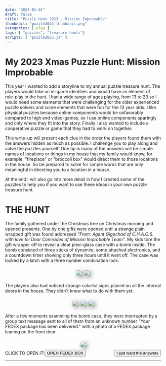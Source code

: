 ```yaml
---
date: "2024-01-01"
draft: false
title: "Puzzle Hunt 2023 - Mission Improbable"
thumbnail: "puzzle2023-thumbnail.png"
categories: [ play ]
tags: [ "puzzles", "treasure-hunts"]
scripts: [ "puzzle2023.js" ]
---
```

# My 2023 Xmas Puzzle Hunt: Mission Improbable

<!--more-->

<!-- --------------------------------------------------------------
|                                                                 |
|          DON'T CHEAT YOURSELF OF SOLVING FUN!                   |
|                                                                 |
|            STOP LOOKING AT THE SOURCE CODE                      |
|                                                                 |
--------------------------------------------------------------- -->

This year I wanted to add a storyline to my annual puzzle treasure hunt. The players would take on in-game identities and would have an element of role-play in the hunt. I had a wide range of ages playing, from 13 to 23 so I would need some elements that were challenging for the older experienced puzzle solvers and some elements that were fun for the 13 year olds. I like physical puzzles because online components would be unfavorably compared to high end video-games, so I use online components sparingly and only where they fit into the story. Finally I also wanted to include a cooperative puzzle or game that they had to work on together.

This write-up will present each clue in the order the players found them with the answers hidden as much as possible. I challenge you to play along and solve the puzzles yourself. One tip is many of the answers will be simple names of locations or things in my house that my family would know, for example: "fireplace" or "broccoli box" would direct them to those locations in the house. So be prepared to solve for simple words that are only meaningful in directing you to a location in a house.

At the end I will also go into more detail in how I created some of the puzzles to help you if you want to use these ideas in your own puzzle treasure hunt.

# THE HUNT

<div id="section_1">

The family gathered under the Christmas tree on Christmas morning and opened presents. One by one gifts were opened until a strange plain wrapped gift was found addressed _"From: Agent Gigachad of C.H.A.O.S. with love to: Dear Comrades of Mission Improbable Team"_. My kids tore the gift wrapper off to reveal a clear plexi-glass case with a bomb inside. The bomb consisted of three sticks of dynamite, some attached electronics, and a countdown timer showing only three hours until it went off. The case was locked by a latch with a three number combination lock.

<div class="image-container">
<img src="/images/puzzle2023-bomb-wrapped.jpg" onclick="openModal(this.src)">
<img src="/images/puzzle2023-bomb-in-case.jpg" onclick="openModal(this.src)">
</div>

The players also had noticed strange colorful signs placed on all the internal doors in the house. They didn't know what to do with them yet.

<div class="image-container">
<img src="/images/puzzle2023-doorsign-2.jpg" onclick="openModal(this.src)">
<img src="/images/puzzle2023-doorsign-1.jpg" onclick="openModal(this.src)">
<img src="/images/puzzle2023-doorsign-all.jpg" onclick="openModal(this.src)">
</div>

After a few moments examining the bomb case, they were interrupted by a group text message sent to all of them from an unknown number "Your FEDEX package has been delivered." with a photo of a FEDEX package leaning on the front door.

<div class="image-container">
<img src="/images/puzzle2023-fedex-box.jpg" onclick="openModal(this.src)">
</div>

<div class="answer_div">
CLICK TO OPEN IT: <button onclick="revealSectionAndPlay('section_2', 'intro_player')">OPEN FEDEX BOX</button>
<span id="feedback_3"></span>
<div class="spacer"></div>
<button onclick="showHint(2)">I just want the answers</button>
</div>

</div>

<div id="section_2" class="hidden">

<audio id="intro_player" controls>
  <source src="/images/puzzle2023-intro-audio.mp3" type="audio/mp3">
  Your browser does not support the audio element.
</audio>

They brought the package in and opened it. Inside was a set of Secret Agent Dossiers on each of the players telling them their Secret Agent Codenames and background (Agents Petabyte, Jigsaw, Quantum, Skyfall, Moriarty, Cipher and Jade). Also inside was a recipe for _"Spirit of Hartshorn Pie"_ with a Polaroid photo paperclipped to the recipe with a photo of an unconscious man lying in the London Tube with the note 'Agent GigaChad of C.H.A.O.S. - Conspiracy of Henchmen and Agents Operating in Secret'. As soon as the FEDEX box was opened a recorded voice message began playing. By closing and reopening the box they could replay the audio message.

> Good morning Mission Improbable Team. An agent of C.H.A.O.S. accidentally slipped on a banana in a London tube station and was knocked unconscious. Our agents had been following him and were able to recover a secret communique he was delivering to C.H.A.O.S. We know C.H.A.O.S. has built a nuclear weapon fuel enrichment operation. You must use the intercepted communique to track down the location of their nuclear lab and disable it. Beware: C.H.A.O.S. has discovered that we intercepted the communique and has planted a bomb in our embassy. The bomb is set to go off after a timer runs out. It cannot be removed from the embassy without triggering a GPS based booby-trap. You must also find and defuse this bomb.
> You will find a dossier on your team members attached. The intercepted communique looks innocent but we have reason to believe it holds the key to finding their operation.
> This mission will be dangerous. If you are caught or detected your safety cannot be guaranteed. If any of your Mission Improbable Team are caught, the Secretary of the United States will disavow any knowledge of your actions to avoid an international incident. After disabling the nuclear fuel operation you must send their secret project codename to us at MI headquarters. The method for sending us the project codename is... _MESSAGE INTERRUPTED. CARRIER LOST. MESSAGE TERMINATED PREMATURELY._

<div class="image-container">
<img src="/images/puzzle2023-dossiers.jpg" onclick="openModal(this.src)">
<img src="/images/puzzle2023-dossiers-solving.jpg" onclick="openModal(this.src)">
<img src="/images/puzzle2023-recipe.jpg" onclick="openModal(this.src)">
<img src="/images/puzzle2023-recipe-closeup.png" onclick="openModal(this.src)">
<img src="/images/puzzle2023-fedex-solving.jpg" onclick="openModal(this.src)">
</div>

Now you have everything you need to solve... something. When you're ready enter the solution.

<div class="answer_div">
<label for="answer_3">Enter solution here:</label>
<input type="text" id="answer_3" placeholder="here">
<button onclick="checkSolution(3)">Check</button>
<span id="feedback_3"></span>
<div class="spacer"></div>
<button onclick="showHint(3)">Hint</button>
</div>

</div>

<div id="section_3" class="hidden">

The quantity numbers in the recipe are indexes to select a single letter from each ingredient. Selecting one letter from each ingredient spelled out 'FEDEXTRACKINGNUM'.

Now what's next?

<div class="answer_div">
<label for="answer_4">Enter solution here:</label>
<input type="text" id="answer_4" placeholder="here">
<button onclick="checkSolution(4)">Check</button>
<span id="feedback_4"></span>
<div class="spacer"></div>
<button onclick="showHint(4)">Hint</button>
</div>

</div>

<div id="section_4" class="hidden">

The players looked at the Fedex Tracking number and noticed that all of the letters are also the first letters of their Agent Code names. They used the numbers as indexes into their Agent Code names to spell out 'INOLDHEATERUNIT'. 

In the old unused heater unit in the house the players found a large graphic poster of a collectibles toy box filled with Hot-Wheels cars with some unusual elements.

<div class="image-container">
<img src="/images/puzzle2023-hotwheels-solving.jpg" onclick="openModal(this.src)">
<img src="/images/puzzle2023-hotwheels-closeup.png" onclick="openModal(this.src)">
</div>

What is this poster telling you?

<div class="answer_div">
<label for="answer_5">Enter solution here:</label>
<input type="text" id="answer_5" placeholder="here">
<button onclick="checkSolution(5)">Check</button>
<span id="feedback_5"></span>
<div class="spacer"></div>
<button onclick="showHint(5)">Hint</button>
</div>

</div>

<div id="section_5" class="hidden">

Some of the cars have numbers on them. The numbers go exactly from 1-8. The players got the idea that the answer could have 8 letters and each car indicates one of the letters. Each car location could represent a letter. But which locations are which letters? They counted the cells and there were 36. Too many for just 26 letters. But 26 letters and ten numbers would fit perfectly. Where to start? They could try many different combinations 0-9A-Z or A-Z0-9, but there were clues. The donuts mark the 0 (zero) and O (oh) and the little bee marked the letter B. The cars spelled out 2NDPBJAR. 
In the cabinet where Peanut Butter jars are usually kept, behind a full Peanut Butter jar, the players found a clean empty Peanut Butter jar in the back with an ID-BADGE inside it.

<div class="image-container">
<img src="/images/puzzle2023-idbadge-front.jpg" onclick="openModal(this.src)">
<img src="/images/puzzle2023-idbadge-back.jpg" onclick="openModal(this.src)">
</div>

Now what? _(Note: I had to modify this one to work remotely. If it doesn't work, enter 'IGIVEUP')_

<div class="answer_div">
<label for="answer_6">Enter solution here:</label>
<input type="text" id="answer_6" placeholder="here">
<button onclick="checkSolution(6)">Check</button>
<span id="feedback_6"></span>
<div class="spacer"></div>
<button onclick="showHint(6)">Hint</button>
</div>

</div>

<div id="section_6" class="hidden">

There is a QR Code on the back of the ID-BADGE. When the players scanned the QR Code they got a simple display of a large number on their phone screen. After a few moments of confusion, they noticed that each player had a slightly different number, and the numbers changed when they moved around. They soon realized that the number got smaller when they went in a certain direction, and they all followed that direction. This led them out of the house and down the street about a block away until they were standing in front of a sign in front of a park. At that point the screens changed to a photo of an altered version of the park sign.

<div class="image-container">
<img src="/images/puzzle2023-gpshunt.png" style="border:1px black solid" onclick="openModal(this.src)">
<img src="/images/puzzle2023-parksign-real.jpg" onclick="openModal(this.src)">
<img src="/images/puzzle2023-parksign-code.png" onclick="openModal(this.src)">
</div>

I tried to replicate this for you, remote puzzler, by starting with your location and sending you 700 feet to the East. I hope it worked, but it's possible you live on the edge of a cliff and had to enter IGIVEUP to move on.

<div class="answer_div">
<label for="answer_7">Enter solution here:</label>
<input type="text" id="answer_7" placeholder="here">
<button onclick="checkSolution(7)">Check</button>
<span id="feedback_7"></span>
<div class="spacer"></div>
<button onclick="showHint(7)">Hint</button>
</div>

</div>

<div id="section_7" class="hidden">

The real park sign has writing on it. The image on the phones has the same sign but the letters have changed and don't spell anything sensible anymore. If you use the fake letters as offsets (A = +1, B = +2 etc.) and add each offset in turn to each real sign letter you will spell out the solution "MAILROOMBOXONECOMMATHREE". In coding terms, the fake lettes are a one-time-pad.

The next puzzle is tricky to do remotely. I'll give away a hint that you'll need your own version of the red transparent filter labeled "Retina Scanner" on the ID Badge. If you can find a red transparent filter go ahead and solve the next puzzle. Otherwise enter 'IGIVEUP'.

<div class="answer_div">
<label for="answer_8">Enter any of the solution words (except for MAILROOM) here:</label>
<input type="text" id="answer_8" placeholder="here">
<button onclick="checkSolution(8)">Check</button>
<span id="feedback_8"></span>
<div class="spacer"></div>
<button onclick="showHint(8)">Hint</button>
</div>

</div>

<div id="section_8" class="hidden">

<div class="image-container">
<img src="/images/puzzle2023-doorsign-solved.jpg" onclick="openModal(this.src)">
</div>

The red transparent filter on the ID Badge lets you read the hidden writing on the door signs. The players entered the room labeled "MAILROOM" and found a chest with 2 rows of 3 drawers.
Click on the chest:
<div class="image-container">
<img src="/images/puzzle2023-mailboxes.jpg" onclick="revealSection('section_9')">
</div>

</div>

<div id="section_9" class="hidden">

Within drawer number 1,3 of the chest the players found two keys and a wire-cutter. You may need to print out the keys and cut them out to solve this one.

<div class="image-container">
<img src="/images/puzzle2023-keys.jpg" onclick="openModal(this.src)">
</div>

<br>

<div class="answer_div">
<label for="answer_10">Enter solution here:</label>
<input type="text" id="answer_10" placeholder="here">
<button onclick="checkSolution(10)">Check</button>
<span id="feedback_10"></span>
<div class="spacer"></div>
<button onclick="showHint(10)">Hint</button>
</div>

</div>

<div id="section_10" class="hidden">

The two keys are a template, when the keys are placed together the key "fingers" create the number "474". This three digit code is the code to open the bomb case!

<div class="image-container">
<img src="/images/puzzle2023-keys-solved.jpg" onclick="openModal(this.src)">
</div>

The players ran back to the Christmas tree where the bomb timer was running out. They used the code from the keys to open the plexi-glass case and took out the bomb assembly. Using the wire cutters they snipped the red wire and the countdown stopped! The youngest players did the bomb cutting and loved this part!

<div class="image-container">
<img src="/images/puzzle2023-bomb-solving.jpg" onclick="openModal(this.src)">
<img src="/images/puzzle2023-bomb-closeup.png" onclick="openModal(this.src)">
</div>

On close inspection of the dynamite, they found it was "MADE IN WEAPONS LAB BEHIND EMBASSY MAILROOM". They rushed back to the "MAILROOM" and out the back door to the patio. There they found a frame with danger warning signs and a radioactive Plutonium cannister in a slot in the center. There was a section off to the side with a slot marked 'SAFE ZONE'. There were four wires running from the Plutonium cannister to the four corners of the frame with four handles attached. A sign told them they could not reach into the frame until the radioactive Plutonium was safely placed in the SAFE ZONE. With four players controlling each handle, they were able to coordinate their movements to lift the Plutonium cannister out of the center and move it to the slot in the safe zone.

Once in the safe zone, they were able to pick up the cannister and look through a viewing window to see the words "PROJECT ORION" labelled inside it.

<div class="image-container">
<img src="/images/puzzle2023-nuclear-solving.png" onclick="openModal(this.src)">
<img src="/images/puzzle2023-nuclear-closeup.jpg" onclick="openModal(this.src)">
<img src="/images/puzzle2023-nuclear-solved.jpg" onclick="openModal(this.src)">
</div>

Enter the location or room where the prize (token of appreciation) is located:

<div class="answer_div">
<label for="answer_11">Enter solution here:</label>
<input type="text" id="answer_11" placeholder="here">
<button onclick="checkSolution(11)">Check</button>
<span id="feedback_11"></span>
<div class="spacer"></div>
<button onclick="showHint(11)">Hint</button>
</div>

</div>

<div id="section_11" class="hidden">

The players found out the name of the C.H.A.O.S. project. They remembered that the audio message in the beginning told them they needed to get the name of the project to Headquarters to complete their mission. On the FEDEX box address there was a URL to MissionImprobable HQ. Going to that URL the players found a cryptic web page with no instructions. _Note: If you entered IGIVEUP and haven't solved it yet, try to solve it now with this hint. You'll hear an audio message when you solve it_.

<div class="image-container">
<img src="/images/puzzle2023-morseapp.png" style="border:1px black solid" onclick="openModal(this.src)">
</div>

Enter the location or room where the prize is located again to continue:

<div class="answer_div">
<label for="answer_12">Enter solution here:</label>
<input type="text" id="answer_12" placeholder="here">
<button onclick="checkSolution(12)">Check</button>
<span id="feedback_12"></span>
</div>

</div>

<div id="section_12" class="hidden">

You found the prize!
<div class="image-container">
<img src="/images/puzzle2023-treasure.jpg" style="border:1px black solid" onclick="revealSectionAndPlay('section_13','victory_player')">
</div>
Click it to open!

</div>

<div id="section_13" class="hidden">

<audio id="victory_player" controls>
  <source src="/images/puzzle2023-victory-audio.mp3" type="audio/mp3">
  Your browser does not support the audio element.
</audio>

The players found that by pressing the green button for a short or long time they were entering Morse Code. By entering the project name "ORION" they were able to solve the final puzzle and hear the congratulations message.

> Congratulations. You have stopped Project Orion and set their nuclear project back years. This is a great victory and has made the world safer. Thank you for your service. You will find a token of our appreciation in the treasure chest in the Embassador's Room.

The players used the ID-BADGE red filter to find the 'EMBASSADORS ROOM' and open the Treasure Chest to reveal a matching set of T-Shirts for everyone with the MISSION IMPROBABLE TEAM's Agent Dossiers on them.

<div class="image-container">
<img src="/images/puzzle2023-tshirt.jpg" onclick="openModal(this.src)">
</div>

Thank you for playing along. I hope you enjoyed it.

# BEHIND THE SCENES

I got the idea for the theme and story when the 13 year olds loved a spy movie, so I wanted to replicate some of that feeling. My initial inspiration was just the image of them defusing a bomb by clipping a wire. It's such a classic spy movie trope. I thought about the overall puzzle hunt for a while, and once I had a good idea what I wanted I created the whole thing in about 10 hours total spread over two weeks.

Most everthing was photoshopped together from bits and pieces I found online.

# DESIGNING THE HUNT:

Everything had to fit perfectly, one clue leading to another. So I came up with all the puzzles first, came up with some hiding places, and mapped out a linear sequence from the start to finish. I shuffled the puzzles around a bit until I was happy with the order. Only then could I actually make the puzzles because the solutions had to lead to the next puzzle. Everything served the storyline and the experience I wanted. It had to start with a surprise finding the bomb, have puzzles in the middle, and end with defusing the bomb and the nuclear device.

## THE BOMB:

I built the dynamite out of PVC tubes. I found a dymamite label online and photoshopped a clue on them, printed them out and glued them to the PVC tubes. The countdown timer was an electronic timer I had laying around. I needed to be able to defuse it by clipping a wire, so I soldered wires to the battery holder terminals and brought the batteries outside the case. That way I could set the timer the night before to give them an estimated 3 hours after they opened the "gift" and when they clipped the wire it would cut power and shut off the whole timer. I hot-melt glued useless ends of the wires into the ends of the dynamite. Finally I put the whole assembly in a clear box with a combination lock so they could see the bomb without being to get to it until near the end.

<div class="image-container">
<img src="/images/puzzle2023-bomb-making.jpg" onclick="openModal(this.src)">
</div>

## THE FEDEX BOX

I found a Fedex label online and photoshopped clues onto it, then stuck it on a Fedex box. I bought a <a href="https://www.amazon.com/gp/product/B007EHLBYG/ref=ppx_yo_dt_b_search_asin_title?ie=UTF8&psc=1">light-activated greeting card audio recording device</a> and placed it just inside the lid of the box so when the box was opened it would play. I used an online VOIP service (Anveo) to send the text message to the players from a phone number they wouldn't recognize. I used Google text-to-speech to make the audio recording with a cool "radio" voice.

<div class="image-container">
<img src="/images/puzzle2023-fedex-making.jpg" onclick="openModal(this.src)">
</div>

## THE HOTWHEELS

I originally wanted to make this out of an actual curio box and real Hot-Wheels cars, but I ran out of time and photoshopped it instead. It's a shame because the Hot-Wheels cars would've been nice bonus prizes for the kids.

## THE ID-BADGE and the ROOM NAMES

I love visual puzzles where you can see something different depending on how you look at it. I've used invisible ink, water repellent paint, heat and cold activated inks, etc. For this puzzle I got a red transparent filter and drew lines with colored pencils until I found one that dissapears when looked at through the filter. Then I drew all of the room names with other colors and obscured the letters with the dissapearing red pencil that would make it difficult to read until the red filter hid those extra lines. It turned out one of my kids could read the words without the filter, by cleverness or colorblindness. I am a bit colorblind so I should've had someone test my puzzles.

## THE GPS HUNT

For this puzzle I wanted the players to unexpectedly have to leave the house. I wrote a simple Javascript to use their GPS location and guide them to the location of the sign for the next puzzle. I gave them as little clue as possible, just one large number to make discovery that much more delightful. I tried to make the code easy to use and modify. You can <a href="https://github.com/PeterTheobald/GPSHunt">find it here.</a>

## THE PLUTONIUM

I wanted a cooperative element that they would have to work together to solve. I saw a similar but much larger mechanism at the San Francisco Exploratorium and I remembered how much I liked it. So I build this smaller version out of PVC. A magnet holds the Plutonium cannister to the pulley wires. In hind-sight I could have skipped the magnet and hard-wired the wires to the cannister.

## THE MORSE PUZZLE

Another Javascript page to give them a puzzle with very little clue. Just a big RED button and a big GREEN button. Each time they press the RED button, depending on how long they press it they get an audio 'BIP' or 'BEEEEP'. When they complete a Morse code letter it shows up on the screen.

## CONCLUSION

The hardest part is really to predict how hard the puzzles should be to solve in an enjoyable amount of time and to run through it making sure one little typo doesn't stop the hunt at a dead-end. My family has been doing these puzzles for years now and are quite experienced, so I can make them pretty difficult for about a 3 hour hunt. Newcomers may get frustrated with a hunt that lasts more than an hour.

Thanks for reading, and please give me your comments, questions, and thoughts below.

</div>

<hr>

<div id="imageModal">
    <span class="close" onclick="closeModal()">&times;</span>
    <img id="modalImage">
</div>
<div id="hintPopup"><p id="hintText">Hint goes here</p><button onclick="closeHint()">Close</button></div>
<div id="overlay" onclick="closeHint()"></div>


<style>
.hidden { display:none; } /* change this to block to show all for testing */
.image-container { display: flex; flex-wrap: wrap; justify-content: center; align-items: center; padding: 5px;}
.image-container img { margin: 5px; max-height: 20em; width: auto; cursor: pointer; box-shadow: 5px 5px 15px rgba(0, 0, 0, 0.5);}
#imageModal {
    display: none; /* Hidden by default */
    position: fixed; /* Stay in place */
    z-index: 1; /* Sit on top */
    padding-top: 100px; /* Location of the box */
    left: 0;
    top: 0;
    width: 100%; /* Full width */
    height: 100%; /* Full height */
    overflow: auto; /* Enable scroll if needed */
    background-color: rgb(0,0,0); /* Fallback color */
    background-color: rgba(0,0,0,0.9); /* Black w/ opacity */
}
#imageModal img {
    margin: auto;
    display: block;
    max-width: 90%; /* Maximum width */
    max-height: 80vh; /* max height */
}
#imageModal .close {
    position: absolute;
    top: 15px;
    right: 35px;
    color: #f1f1f1;
    font-size: 40px;
    font-weight: bold;
    cursor: pointer;
}
#hintPopup {
    display: none;
    position: fixed;
    width: 300px;
    top: 50%;
    left: 50%;
    transform: translate(-50%, -50%);
    background-color: white;
    border: 1px solid #000;
    z-index: 1000;
    padding: 10px;
    box-shadow: 0 4px 8px rgba(0, 0, 0, 0.1);
}
#overlay {
    display: none;
    position: fixed;
    top: 0;
    left: 0;
    right: 0;
    bottom: 0;
    background-color: rgba(0, 0, 0, 0.5);
    z-index: 999;
}
.answer_div {
    display: flex;
    justify-content: space-between;
    align-items: center;
}
.spacer { flex-grow: 1; }
input { margin: 0 5px;}
</style>
